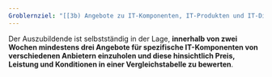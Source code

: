 ```yaml
---
Groblernziel: "[[3b) Angebote zu IT-Komponenten, IT-Produkten und IT-Dienstleistungen einholen und bewerten sowie Spezifikationen und Konditionen vergleichen]]"
---
```

Der Auszubildende ist selbstständig in der Lage, **innerhalb von zwei Wochen mindestens drei Angebote für spezifische IT-Komponenten von verschiedenen Anbietern einzuholen und diese hinsichtlich Preis, Leistung und Konditionen in einer Vergleichstabelle zu bewerten**.